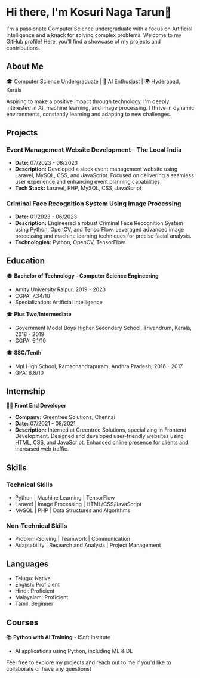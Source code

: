 # Hi there, I'm Kosuri Naga Tarun👋

I'm a passionate Computer Science undergraduate with a focus on Artificial Intelligence and a knack for solving complex problems. Welcome to my GitHub profile! Here, you'll find a showcase of my projects and contributions.

## About Me

🎓 Computer Science Undergraduate | 🌟 AI Enthusiast | 🌍 Hyderabad, Kerala

Aspiring to make a positive impact through technology, I'm deeply interested in AI, machine learning, and image processing. I thrive in dynamic environments, constantly learning and adapting to new challenges.

## Projects

### Event Management Website Development - The Local India
- **Date:** 07/2023 - 08/2023
- **Description:** Developed a sleek event management website using Laravel, MySQL, CSS, and JavaScript. Focused on delivering a seamless user experience and enhancing event planning capabilities.
- **Tech Stack:** Laravel, PHP, MySQL, CSS, JavaScript

### Criminal Face Recognition System Using Image Processing
- **Date:** 01/2023 - 06/2023
- **Description:** Engineered a robust Criminal Face Recognition System using Python, OpenCV, and TensorFlow. Leveraged advanced image processing and machine learning techniques for precise facial analysis.
- **Technologies:** Python, OpenCV, TensorFlow

## Education

🎓 **Bachelor of Technology - Computer Science Engineering**
- Amity University Raipur, 2019 - 2023
- CGPA: 7.34/10
- Specialization: Artificial Intelligence

🎓 **Plus Two/Intermediate**
- Government Model Boys Higher Secondary School, Trivandrum, Kerala, 2018 - 2019
- CGPA: 6.1/10

🎓 **SSC/Tenth**
- Mpl High School, Ramachandrapuram, Andhra Pradesh, 2016 - 2017
- GPA: 8.8/10

## Internship

👨‍💼 **Front End Developer**
- **Company:** Greentree Solutions, Chennai
- **Date:** 07/2021 - 08/2021
- **Description:** Interned at Greentree Solutions, specializing in Frontend Development. Designed and developed user-friendly websites using HTML, CSS, and JavaScript. Enhanced online presence for clients and increased web traffic.

## Skills

### Technical Skills
- Python | Machine Learning | TensorFlow
- Laravel | Image Processing | HTML/CSS/JavaScript
- MySQL | PHP | Data Structures and Algorithms

### Non-Technical Skills
- Problem-Solving | Teamwork | Communication
- Adaptability | Research and Analysis | Project Management

## Languages

- Telugu: Native
- English: Proficient
- Hindi: Proficient
- Malayalam: Proficient
- Tamil: Beginner

## Courses

📚 **Python with AI Training** - ISoft Institute
- AI applications using Python, including ML & DL

Feel free to explore my projects and reach out to me if you'd like to collaborate or have any questions!
